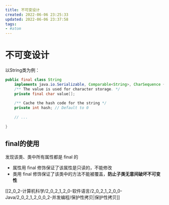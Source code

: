 ```yaml
---
title: 不可变设计
created: 2022-06-06 23:25:33
updated: 2022-06-06 23:37:58
tags: 
- #atom
---
```

# 不可变设计

以String类为例：

```java
public final class String
    implements java.io.Serializable, Comparable<String>, CharSequence {
    /** The value is used for character storage. */
    private final char value[];
 
    /** Cache the hash code for the string */
    private int hash; // Default to 0
    
    // ...
    
}
```

## final的使用

发现该类、类中所有属性都是 ﬁnal 的
- 属性用 ﬁnal 修饰保证了该属性是只读的，不能修改
- 类用 ﬁnal 修饰保证了该类中的方法不能被覆盖，**防止子类无意间破坏不可变性**

[[2_0_2-计算机科学/2_0_2_1_2_0-软件语言/2_0_2_1_2_0_0-Java/2_0_2_1_2_0_0_2-并发编程/保护性拷贝|保护性拷贝]]